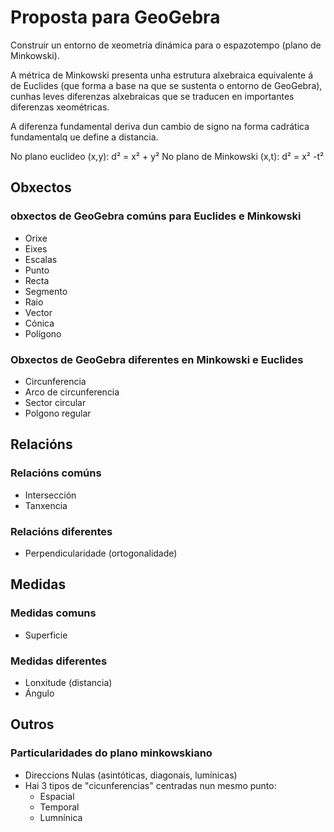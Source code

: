 # Proposta para GeoGebra

Construir un entorno de xeometría dinámica para o espazotempo (plano de Minkowski).<br>

A métrica de Minkowski presenta unha estrutura alxebraica equivalente á de Euclides 
(que forma a base na que se sustenta o entorno de GeoGebra), 
cunhas leves diferenzas alxebraicas que se traducen en importantes diferenzas xeométricas.<br>

A diferenza fundamental deriva dun cambio de signo na forma cadrática fundamentalq ue define a distancia.<br>

No plano euclideo (x,y): d² = x² + y²
No plano de Minkowski (x,t): d² = x² -t²

## Obxectos

### obxectos de GeoGebra comúns para Euclides e Minkowski
* Orixe
* Eixes
* Escalas
* Punto
* Recta
* Segmento
* Raio
* Vector
* Cónica
* Polígono

### Obxectos de GeoGebra diferentes en Minkowski e Euclides
* Circunferencia
* Arco de circunferencia
* Sector circular
* Polgono regular

## Relacións

### Relacións comúns
* Intersección
* Tanxencia

### Relacións diferentes
* Perpendicularidade (ortogonalidade)

## Medidas

### Medidas comuns
* Superficie

### Medidas diferentes
* Lonxitude (distancia)
* Ángulo

## Outros

### Particularidades do plano minkowskiano
* Direccions Nulas (asintóticas, diagonais, lumínicas)
* Hai 3  tipos de "cicunferencias" centradas nun mesmo punto:
    - Espacial
    - Temporal
    - Lumnínica

